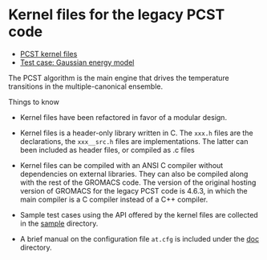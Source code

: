 # Kernel files for the legacy PCST code

* [PCST kernel files](src/interface/gromacs/4.6/src/kernel/adaptive_tempering)
* [Test case: Gaussian energy model](src/sample_progs/gaussian)

The PCST algorithm is the main engine that drives
the temperature transitions in the multiple-canonical ensemble.

Things to know

* Kernel files have been refactored in favor of a modular design.

* Kernel files is a header-only library written in C.
  The `xxx.h` files are the declarations,
  the `xxx__src.h` files are implementations.
  The latter can been included as header files,
  or compiled as .c files

* Kernel files can be compiled with an ANSI C compiler
  without dependencies on external libraries.
  They can also be compiled along with the rest of the GROMACS
  code.
  The version of the original hosting version of GROMACS
  for the legacy PCST code is 4.6.3, in which the main compiler
  is a C compiler instead of a C++ compiler.

* Sample test cases using the API offered by the kernel files
  are collected in the [sample](sample) directory.

* A brief manual on the configuration file `at.cfg`
  is included under the [doc](doc) directory.
